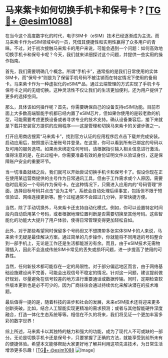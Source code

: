 # 马来紫卡如何切换手机卡和保号卡？[[TG💪+ @esim1088](https://t.me/s/esim1088)]

在当今这个高度数字化的时代，电子SIM卡（eSIM）技术已经逐渐成为主流。而马来紫卡作为eSIM领域中的一员，凭借其便捷性和实用性赢得了众多用户的青睐。不过，对于初次接触马来紫卡的用户来说，可能会遇到一个问题：如何高效地切换手机卡和保号卡呢？今天，我们就来详细探讨这个问题，并提供一些实用的操作指南。

首先，我们需要明确几个概念。所谓“手机卡”，通常指的是我们日常使用的实体SIM卡，而“保号卡”则是为了保留手机号码不被注销而在特定情况下使用的备用卡。马来紫卡作为一种虚拟化的eSIM产品，通过云端管理的方式实现了手机卡与保号卡之间的无缝切换。这种灵活性不仅让我们的生活更加便利，还为用户提供了更多的选择空间。

那么，具体该如何操作呢？首先，你需要确保自己的设备支持eSIM功能。目前市面上大多数高端智能手机都已经内置了eSIM芯片，但如果你使用的是较老款的机型，可能需要考虑更换设备或者寻求专业的技术支持。确认设备兼容后，接下来就是下载并安装官方提供的应用程序——这是管理和切换马来紫卡的关键步骤之一。

打开应用商店搜索“马来紫卡”，找到官方认证的应用程序后点击下载并完成安装。启动应用后，按照提示注册账号并登录。在这里，你可以看到所有已绑定的号码以及可用的服务选项。如果尚未绑定任何号码，请根据指引输入相关信息进行激活。值得注意的是，在此过程中，你需要准备有效的身份证明文件以验证身份，这是保障账户安全的重要环节。

当一切准备就绪之后，我们就可以开始尝试切换手机卡和保号卡了。假设你现在正在使用某运营商提供的主号作为日常通讯工具，但由于工作需求或个人原因，需要临时启用另一个号码作为保号卡。在这种情况下，只需进入应用内的“号码管理”界面，选择目标号码并点击“设为主号”。系统会自动处理后续事宜，包括但不限于短信验证、网络连接更新等。整个过程通常不会超过几分钟，非常快捷方便。

当然，除了手动切换外，马来紫卡还支持自动化模式。例如，你可以设置特定时间段内自动启用某个号码，或者根据地理位置判断是否需要切换至其他号码。这些智能化的功能大大提升了用户体验，使得日常管理变得更加轻松自如。

此外，对于那些希望同时保留多个号码但又不想携带多张实体SIM卡的人来说，马来紫卡无疑是最佳解决方案。通过简单的几步操作，你就能将不同用途的号码整合到一部手机上，无论是工作还是生活都能游刃有余。而且，由于eSIM技术无需物理插入，因此不会造成传统SIM卡常见的丢失或损坏问题，进一步提高了使用的可靠性。

当然，任何新技术都可能存在一定的局限性。对于部分偏远地区而言，由于网络基础设施建设尚不完善，可能会出现信号不稳定的情况。针对这一问题，建议提前做好规划，尽量避免在信号较差的地方进行重要通话或数据传输。同时，定期检查软件版本更新也是必不可少的，因为厂商往往会通过持续优化来解决潜在的技术难题。

最后值得一提的是，随着科技的进步和社会的发展，未来eSIM技术还将迎来更多创新突破。比如，结合人工智能实现更精准的需求预测；或者与其他智能硬件深度融合，打造一体化生态系统等等。相信在不久的将来，我们将见证一个更加丰富多彩的数字世界！

综上所述，马来紫卡以其独特的魅力和强大的功能，成为了现代人不可或缺的一部分。无论是切换手机卡还是保号卡，只要掌握了正确的方法，就能享受到前所未有的便捷体验。希望本文能够帮助大家更好地了解并利用这项先进技术，为日常生活增添更多乐趣！[[TG💪+ @esim1088](https://t.me/s/esim1088) ![Image](https://i.postimg.cc/4NQfJmqS/Snipaste-2025-05-13-00-14-12.png)]